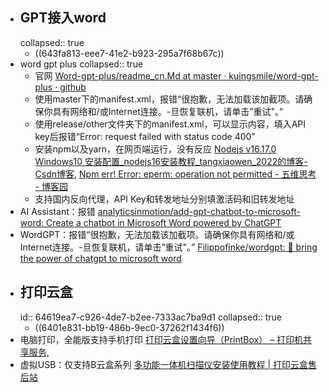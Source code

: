 - ## GPT接入word
  collapsed:: true
	- ((643fa813-eee7-41e2-b923-295a7f68b67c))
- word gpt plus
  collapsed:: true
	- 官网 [Word-gpt-plus/readme_cn.Md at master · kuingsmile/word-gpt-plus · github](https://github.Com/kuingsmile/word-gpt-plus/blob/master/readme_cn.Md)
	- 使用master下的manifest.xml，报错“很抱歉，无法加载该加截项。请确保你具有网络和/或Internet连接。-旦恢复联机，请单击”重试"。”
	- 使用release/other文件夹下的manifest.xml，可以显示内容，填入API key后报错“Error: request failed with status code 400”
	- 安装npm以及yarn，在网页端运行，没有反应 [Nodejs v16.17.0 Windows10 安装配置_nodejs16安装教程_tangxiaowen_2022的博客-Csdn博客](https://blog.csdn.Net/tangxiaowen_2022/article/details/126963552), [Npm err! Error: eperm: operation not permitted - 五维思考 - 博客园](https://www.Cnblogs.Com/zhaoshujie/p/15912614.Html)
	- 支持国内反向代理，API Key和转发地址分别填激活码和旧转发地址
- AI Assistant：报错 [analyticsinmotion/add-gpt-chatbot-to-microsoft-word: Create a chatbot in Microsoft Word powered by ChatGPT](https://github.com/analyticsinmotion/add-gpt-chatbot-to-microsoft-word)
- WordGPT：报错“很抱歉，无法加载该加截项。请确保你具有网络和/或Internet连接。-旦恢复联机，请单击”重试"。” [Filippofinke/wordgpt: 🤖 bring the power of chatgpt to microsoft word](https://github.Com/filippofinke/wordgpt/tree/main)
- ## 打印云盒
  id:: 64619ea7-c926-4de7-b2ee-7333ac7ba9d1
  collapsed:: true
	- ((6401e831-bb19-486b-9ec0-37262f1434f6))
- 电脑打印，全能版支持手机打印 [打印云盒设置向导（PrintBox） – 打印机共享服务,](https://www.printfw.com/?page_id=2161)
- 虚拟USB：仅支持B云盒系列 [多功能一体机扫描仪安装使用教程 | 打印云盒售后站](https://docs.liankenet.com/?p=2387)